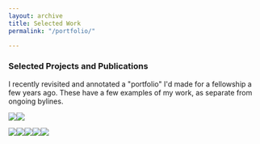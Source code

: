 ```yaml
---
layout: archive
title: Selected Work
permalink: "/portfolio/"

---
```

<h3 class="post-link">Selected Projects and Publications</h3>

I recently revisited and annotated a "portfolio" I'd made for a fellowship a few years ago. These have a few examples of my work, as separate from ongoing bylines.

![](/v1588073010/IMG_0326_yrbxvw.jpg)![](/v1588073063/IMG_0327_j43va4.jpg)

![](/v1588073152/IMG_0328_xjzbhc.jpg)![](/v1588073119/IMG_0329_luxm4j.jpg)![](/v1588073281/IMG_0330_j1n0cb.jpg)![](/v1588073305/IMG_0331_arrdgp.jpg)![](/v1588073334/IMG_0332_sp7elu.jpg)